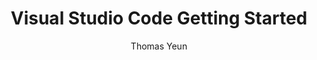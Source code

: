 ---
layout: entry
title: Visual Studio Code Getting Started
author: Thomas Yeun
author-email: thyeun@gmail.com
description: Visual Studio Code Installation and Configuration on github with using SSH.
publish: true
---